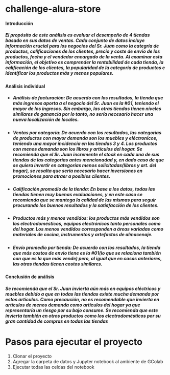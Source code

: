 # challenge-alura-store

<h4>Introducción</h4>
<h5>El propósito de este análisis es evaluar el desempeño de 4 tiendas basado en sus datos de ventas. Cada conjunto de datos incluye información crucial para los negocios del Sr. Juan como la categría de productos, calificaciones de los clientes, precio y coste de envio de los productos, fecha y el vendedor encargado de la venta. Al examinar esta información, el objetivo es comprender la rentabilidad de cada tienda, la calificación de los clientes, la popularidad de la categoría de productos e identificar los productos más y menos populares.</h5>

<h4>Análisis individual</h4>
<ul>
<li><h5>Análisis de facturación: De acuerdo con los resultados, la tienda que más ingresos aporta a el negocio del Sr. Juan es la #01, teniendo el mayor de los ingresos. Sin embargo, las otras tiendas tienen niveles similares de ganancia por lo tanto, no sería necesario hacer una nueva localización de locales.</h5></li>
<li><h5>Ventas por categoría: De acuerdo con los resultados, las categorías de productos con mayor demanda son los muebles y eléctronicos, teniendo una mayor incidencia en las tiendas 3 y 4. Los productos con menos demanda son los libros y artículos del hogar. Se recomienda que el Sr. Juan incremente el stock en cada una de sus tiendas de las categorías antes mencionadad y, en dado caso de que se quiera invertir en categorías menos solicitadas(libros y art. del hogar), se resalta que sería necesario hacer inversiones en promociones para atraer a posibles clientes.</h5></li>
<li><h5>Calificación promedio de la tienda: En base a los datos, todas las tiendas tienen muy buenas evaluaciones, y en este caso se recomienda que se mantega la calidad de las mismas para seguir procurando los buenos resultados y la satisfacción de los clientes.</h5></li>
<li><h5>Productos más y menos vendidos: los productos más vendidos son los electrodomésticos, equipos electrónicos tanto personales como del hogar. Los menos vendidos corresponden a áreas variadas como materiales de cocina, instrumentos y artefactos de almacenaje.</h5></li>
<li><h5>Envío promedio por tienda: De acuerdo con los resultados, la tienda que más costos de envio tiene es la #01(lo que se relaciona también con que es la que más vende) pero, al igual que en casos anteriores, las otras tiendas tienen costos similares.</h5></li>
</ul>


<h4>Conclusión de análisis</h4>
<h5>Se recomienda que el Sr. Juan invierta aún más en equipos eléctricos y muebles debido a que en todas las tiendas existe mucha demanda por estos artículos. Como precaución, no es recomendable que invierta en artículos de menos demanda como artículos del hogar ya que representaría un riesgo por su bajo consume. Se recomienda que este invierta también en otros productos como los electrodomésticos por su gran cantidad de compras en todas las tiendas</h5>

# Pasos para ejecutar el proyecto
<ol>
<li>Clonar el proyecto</li>
<li>Agregar la carpeta de datos y Jupyter notebook al ambiente de GColab</li>
<li>Ejecutar todas las celdas del notebook</li>
</ol>
